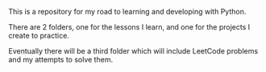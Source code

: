 This is a repository for my road to learning and developing with Python.

There are 2 folders, one for the lessons I learn, and one for the projects I create to practice.

Eventually there will be a third folder which will include LeetCode problems and my attempts to solve them.
